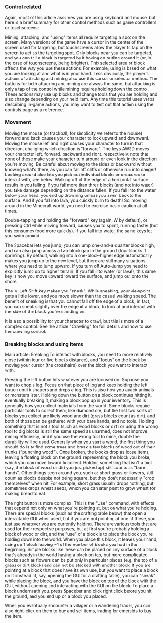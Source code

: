 ### Control related
Again, most of this article assumes you are using keyboard and mouse, but here is a brief summary for other control methods such as game controllers or touchscreens: 

Mining, attacking, and "using" items all require targeting a spot on the screen. Many versions of the game have a cursor in the center of the screen used for targeting, but touchscreens allow the player to tap on the screen to act as the targeting spot. Only blocks near you can be targeted, and you can tell a block is targeted by it having an outline around it (or, in the case of touchscreens, being brighter). This selected area or block affects the way you use these actions. For example, using is based on what you are looking at and what is in your hand. Less obviously, the player's actions of attacking and mining also use this cursor or selector method. The buttons for both attacking and mining are always the same, but attacking is only a tap of the control while mining requires holding down the control. These actions may use up blocks and change tools that you are holding and also change depending on your held item. Any time this tutorial uses verbs describing in-game actions, you may want to test out that action using the controls page as a reference.

### Movement
Moving the mouse (or trackball, for simplicity we refer to the mouse) forward and back causes your character to look upward and downward. Moving the mouse left and right causes your character to turn in that direction, changing which direction is "forward". The keys AWSD moves your character left, forward, backward and right, respectively; note that none of these make your character turn around or even look in the direction you're moving. Be careful about moving to the sides or backward without knowing what's there, as you can fall off cliffs or otherwise run into danger! Looking around also lets you pick out individual blocks or creatures to interact with, see below. Walking off of the edge of a horizontal surface results in you falling. If you fall more than three blocks (and not into water) you take damage depending on the distance fallen. If you fall into the water below your head, you end up drowning unless you swim back to the surface. And if you fall into lava, you quickly burn to death! So, moving around in the Minecraft world, you need to exercise basic caution at all times.

Double-tapping and holding the "forward" key (again, W by default), or pressing Ctrl while moving forward, causes you to sprint, running faster (but this consumes food more quickly). If you fall into water, the same keys let you swim around.

The Spacebar lets you jump; you can jump one-and-a-quarter blocks high, and can also jump across a two block gap in the ground (four blocks if sprinting). By default, walking into a one-block-higher edge automatically makes you jump up to the new level, but there are still many situations where you need to jump upward. If you turn off Auto-Jump you need to explicitly jump up to higher terrain. If you fall into water (or lava!), this same key is how you move upward toward the surface, and jump out onto the shore.

The ⇧ Left Shift key makes you "sneak". While sneaking, your viewpoint gets a little lower, and you move slower than the casual walking speed. The benefit of sneaking is that you cannot fall off the edge of a block; in fact, you can sneak slightly over the edge of a block, to look at and interact with the side of the block you're standing on.

It is also a possibility for your character to crawl, but this is more of a complex control. See the article "Crawling" for full details and how to use the crawling control.

### Breaking blocks and using items
Main article: Breaking
To interact with blocks, you need to move relatively close (within four or five blocks distance), and "focus" on the block by moving your cursor (the crosshairs) over the block you want to interact with.

Pressing the left button  hits whatever you are focused on. Suppose you want to chop a log. Focus on that piece of log and keep holding the left button until it shatters and drops a log. This is also how you attack animals or monsters later. Holding down the button on a block continues hitting it, eventually breaking it, making a block pop up in your inventory. This is generally how you collect materials from the world. Some blocks require particular tools to collect them, like diamond ore, but the first two sorts of blocks you collect are likely wood and dirt (grass blocks count as dirt), and both of those can be gathered with your bare hands, and no tools. Holding something that is not a tool (such as wood blocks or dirt) or using the wrong tool to dig blocks is still the same speed as unarmed, does not improve mining efficiency, and if you use the wrong tool to mine, double the durability will be used. Generally when you start a world, the first thing you should do is to find some trees and break a few blocks of wood out of their trunks ("punching wood"). Once broken, the blocks drop as loose items, leaving a floating block on the ground, representing the block you broke, which you can move toward to collect. Holding something that isn't a tool (say, the block of wood or dirt you just picked up) still counts as "bare hands". Other things seen around you, such as short grass or flowers, still count as blocks despite not being square, but they don't necessarily "drop themselves" when hit. For example, short grass usually drops nothing, but sometimes drops wheat seeds, which you can later plant to grow wheat for making bread to eat.

The right button  is more complex: This is the "Use" command, with effects that depend not only on what you're pointing at, but on what you're holding. There are special blocks (such as the crafting table below) that open a interactable GUI when used, but if you are not pointing at one of these, you just use whatever you are currently holding. There are various tools that are used for their respective purposes, but at first you're probably holding a block of wood or dirt, and the "use" of a block is to place the block you're holding down into the world. When you place this block, it leaves your hand, using up 1 block leaving −1 of the number of blocks you had in the beginning. Simple blocks like these can be placed on any surface of a block that's already in the world having a block on top, but more complicated blocks such as flowers can be put only in particular places (e.g. the top of a grass or dirt block) and can not be stacked with another block. If you are pointing at a block that does have its own use, but you want to place a block on it (instead of, say, opening the GUI for a crafting table), you can "sneak" while placing the block, and you have the block on top of the block with the GUI, without opening and interacting with the GUI on the block. To place a block underneath you, press Spacebar and click right click  before you hit the ground, and you end up on a block you placed.

When you eventually encounter a villager or a wandering trader, you can also right-click on them to buy and sell items, trading for emeralds to buy the item.

